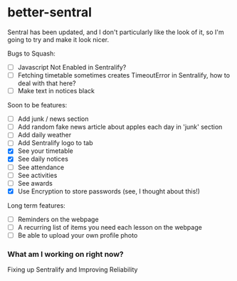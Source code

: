 # better-sentral
Sentral has been updated, and I don't particularly like the look of it, so I'm going to try and make it look nicer.

Bugs to Squash:
 - [ ] Javascript Not Enabled in Sentralify?
 - [ ] Fetching timetable sometimes creates TimeoutError in Sentralify, how to deal with that here?
 - [ ] Make text in notices black

Soon to be features:
 - [ ] Add junk / news section
 - [ ] Add random fake news article about apples each day in 'junk' section
 - [ ] Add daily weather
 - [ ] Add Sentralify logo to tab
 - [x] See your timetable
 - [x] See daily notices
 - [ ] See attendance
 - [ ] See activities
 - [ ] See awards
 - [x] Use Encryption to store passwords (see, I thought about this!)

Long term features:
 - [ ] Reminders on the webpage
 - [ ] A recurring list of items you need each lesson on the webpage
 - [ ] Be able to upload your own profile photo

### What am I working on right now?
Fixing up Sentralify and Improving Reliability
